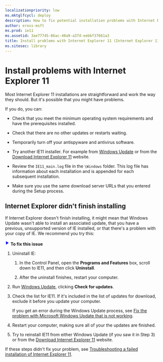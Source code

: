 ```yaml
---
localizationpriority: low
ms.mktglfcycl: deploy
description: How to fix potential installation problems with Internet Explorer 11
author: eross-msft
ms.prod: ie11
ms.assetid: 3ae77745-86ac-40a9-a37d-eebbf37661a3
title: Install problems with Internet Explorer 11 (Internet Explorer 11 for IT Pros)
ms.sitesec: library
---
```



# Install problems with Internet Explorer 11
Most Internet Explorer 11 installations are straightforward and work the way they should. But it's possible that you might have problems.

If you do, you can:

-   Check that you meet the minimum operating system requirements and have the prerequisites installed.

-   Check that there are no other updates or restarts waiting.

-   Temporarily turn off your antispyware and antivirus software.

-   Try another IE11 installer. For example from [Windows Update](https://go.microsoft.com/fwlink/p/?LinkId=302315) or from the [Download Internet Explorer 11](https://go.microsoft.com/fwlink/p/?linkid=327753) website.

-   Review the `IE11_main.log` file in the `\Windows` folder. This log file has information about each installation and is appended for each subsequent installation.

-   Make sure you use the same download server URLs that you entered during the Setup process.

## Internet Explorer didn't finish installing
If Internet Explorer doesn't finish installing, it might mean that Windows Update wasn't able to install an associated update, that you have a previous, unsupported version of IE installed, or that there's a problem with your copy of IE. We recommend you try this:

 ![](images/wedge.gif) **To fix this issue**

1.  Uninstall IE:

    1.  In the Control Panel, open the **Programs and Features** box, scroll down to IE11, and then click **Uninstall**.

    2.  After the uninstall finishes, restart your computer.

2.  Run [Windows Update](https://go.microsoft.com/fwlink/p/?LinkId=302315), clicking **Check for updates**.

3.  Check the list for IE11. If it's included in the list of updates for download, exclude it before you update your computer.<p>
If you get an error during the Windows Update process, see [Fix the problem with Microsoft Windows Update that is not working](https://go.microsoft.com/fwlink/p/?LinkId=302316).

4.  Restart your computer, making sure all of your the updates are finished.

5.  Try to reinstall IE11 from either Windows Update (if you saw it in Step 3) or from the [Download Internet Explorer 11](https://go.microsoft.com/fwlink/p/?linkid=327753) website.

If these steps didn't fix your problem, see [Troubleshooting a failed installation of Internet Explorer 11](https://go.microsoft.com/fwlink/p/?LinkId=304130).

 

 



